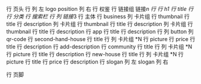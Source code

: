 行 页头
    行 
        列 左
            logo
            position
        列 右
            行 权鉴
            行 链接组
                链接*n
    行
        行 h1
        行 title
    行
        行 分类
        行 搜索栏
    行
        列
            链接*3
行 主体
    行 business
        列 卡片组
            行 thumbnail
            行 title
            行 description
        列 卡片组
            行 thumbnail
            行 title
            行 description
        列 卡片组
            行 thumbnail
            行 title
            行 description
    行 app
        行 title 
        行 description 
        行 
            列 button
            列 qr-code
    行 second-hand-house
        行 title
        行 
            列 卡片组 *N
                行 picture
                行 price
                行 title
                行 description
                行 add-description
    行 community
        行 title
        行 
            列 卡片组 *N
                行 picture
                行 title
                行 description
    行 new-house
        行 title
        行 
            列 卡片组 *N
                行 picture
                行 title
                行 price
                行 description
    行 slogan
        列 左
            slogan
        列 右
            
行 页脚

